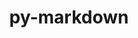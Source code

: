 ---
title: "py-markdown"
layout: cache
categories: [package, develop]
meta: {"compilers": ["none"], "num_specs": 170, "num_specs_by_stack": {"e4s": 34, "hep": 13, "ml-darwin-aarch64-mps": 18, "ml-linux-aarch64-cpu": 52, "ml-linux-aarch64-cuda": 50, "ml-linux-x86_64-cpu": 50, "ml-linux-x86_64-cuda": 50, "ml-linux-x86_64-rocm": 34, "root": 170}, "oss": ["sequoia", "ubuntu22.04", "ubuntu24.04"], "platforms": ["darwin", "linux"], "stacks": ["e4s", "hep", "ml-darwin-aarch64-mps", "ml-linux-aarch64-cpu", "ml-linux-aarch64-cuda", "ml-linux-x86_64-cpu", "ml-linux-x86_64-cuda", "ml-linux-x86_64-rocm", "root"], "targets": ["aarch64", "x86_64_v3"], "versions": ["3.4.1"]}
spec_details: [{"compiler": "none", "hash": "2ej7u6wfxypnosoneyqbhyht6gfpoelg", "os": "ubuntu24.04", "platform": "linux", "size": "-", "stacks": ["ml-linux-aarch64-cpu", "ml-linux-aarch64-cuda", "root"], "target": "aarch64", "variants": ["build_system=python_pip"], "versions": ["3.4.1"]}, {"compiler": "none", "hash": "2ivb657m5gejdaq4bdhk6iewl572nggj", "os": "ubuntu22.04", "platform": "linux", "size": "-", "stacks": ["e4s", "root"], "target": "x86_64_v3", "variants": ["build_system=python_pip"], "versions": ["3.4.1"]}, {"compiler": "none", "hash": "2jlafnngvg4jjnzm3cwcduww4ueklwxw", "os": "ubuntu24.04", "platform": "linux", "size": "-", "stacks": ["ml-linux-aarch64-cpu", "ml-linux-aarch64-cuda", "root"], "target": "aarch64", "variants": ["build_system=python_pip"], "versions": ["3.4.1"]}, {"compiler": "none", "hash": "2lfx6nhzwazzd67vosdqmzqwnkyv2qnx", "os": "ubuntu24.04", "platform": "linux", "size": "-", "stacks": ["ml-linux-x86_64-cpu", "ml-linux-x86_64-cuda", "ml-linux-x86_64-rocm", "root"], "target": "x86_64_v3", "variants": ["build_system=python_pip"], "versions": ["3.4.1"]}, {"compiler": "none", "hash": "2ocipnapan6bnqs7onmchsvugbeb5nee", "os": "ubuntu24.04", "platform": "linux", "size": "-", "stacks": ["ml-linux-aarch64-cpu", "ml-linux-aarch64-cuda", "root"], "target": "aarch64", "variants": ["build_system=python_pip"], "versions": ["3.4.1"]}, {"compiler": "none", "hash": "35q7wprhdi7zf57gzmbscdvaxk6thvhz", "os": "ubuntu24.04", "platform": "linux", "size": "-", "stacks": ["ml-linux-aarch64-cpu", "ml-linux-aarch64-cuda", "root"], "target": "aarch64", "variants": ["build_system=python_pip"], "versions": ["3.4.1"]}, {"compiler": "none", "hash": "37hhwtykcjpu3hb5gqj67vzbm57dvysg", "os": "ubuntu24.04", "platform": "linux", "size": "-", "stacks": ["ml-linux-aarch64-cpu", "ml-linux-aarch64-cuda", "root"], "target": "aarch64", "variants": ["build_system=python_pip"], "versions": ["3.4.1"]}, {"compiler": "none", "hash": "37uyf7emyh5rrf6r27ynrdsvrrsvgc6a", "os": "ubuntu24.04", "platform": "linux", "size": "-", "stacks": ["ml-linux-x86_64-cpu", "ml-linux-x86_64-cuda", "root"], "target": "x86_64_v3", "variants": ["build_system=python_pip"], "versions": ["3.4.1"]}, {"compiler": "none", "hash": "3arcuafb2hugoiceaxbmcpnf6rgq2kp5", "os": "ubuntu24.04", "platform": "linux", "size": "-", "stacks": ["ml-linux-aarch64-cpu", "ml-linux-aarch64-cuda", "root"], "target": "aarch64", "variants": ["build_system=python_pip"], "versions": ["3.4.1"]}, {"compiler": "none", "hash": "3fanblyknjn535jljdqrsorlwvjotluk", "os": "ubuntu24.04", "platform": "linux", "size": "-", "stacks": ["ml-linux-x86_64-cpu", "ml-linux-x86_64-cuda", "root"], "target": "x86_64_v3", "variants": ["build_system=python_pip"], "versions": ["3.4.1"]}, {"compiler": "none", "hash": "4dziz2iyf6lkequlrxbnsknojabwu24v", "os": "ubuntu24.04", "platform": "linux", "size": "-", "stacks": ["ml-linux-x86_64-cpu", "ml-linux-x86_64-cuda", "root"], "target": "x86_64_v3", "variants": ["build_system=python_pip"], "versions": ["3.4.1"]}, {"compiler": "none", "hash": "4kgmgdnmyb4blcu4mywbjh5rfhbu5pre", "os": "sequoia", "platform": "darwin", "size": "-", "stacks": ["ml-darwin-aarch64-mps", "root"], "target": "aarch64", "variants": ["build_system=python_pip"], "versions": ["3.4.1"]}, {"compiler": "none", "hash": "4qdch6dnebktsx6mff5sgpdjxnx7ahhm", "os": "ubuntu24.04", "platform": "linux", "size": "-", "stacks": ["ml-linux-aarch64-cpu", "ml-linux-aarch64-cuda", "root"], "target": "aarch64", "variants": ["build_system=python_pip"], "versions": ["3.4.1"]}, {"compiler": "none", "hash": "4qogrgffrrqaiev5uhvdcjsx7bbnzfvw", "os": "sequoia", "platform": "darwin", "size": "-", "stacks": ["ml-darwin-aarch64-mps", "root"], "target": "aarch64", "variants": ["build_system=python_pip"], "versions": ["3.4.1"]}, {"compiler": "none", "hash": "55bwkchlr66omyafzgafp5rpxoumtyxl", "os": "ubuntu24.04", "platform": "linux", "size": "-", "stacks": ["ml-linux-x86_64-cpu", "ml-linux-x86_64-cuda", "ml-linux-x86_64-rocm", "root"], "target": "x86_64_v3", "variants": ["build_system=python_pip"], "versions": ["3.4.1"]}, {"compiler": "none", "hash": "5alhujkp6rb26erlzgsydvyuwcyn34ud", "os": "ubuntu22.04", "platform": "linux", "size": "-", "stacks": ["e4s", "root"], "target": "x86_64_v3", "variants": ["build_system=python_pip"], "versions": ["3.4.1"]}, {"compiler": "none", "hash": "5cwwq3jr35rl6lvefzeoyzzuycxqbfdr", "os": "ubuntu24.04", "platform": "linux", "size": "-", "stacks": ["ml-linux-x86_64-cpu", "ml-linux-x86_64-cuda", "root"], "target": "x86_64_v3", "variants": ["build_system=python_pip"], "versions": ["3.4.1"]}, {"compiler": "none", "hash": "5wgldgx7k7gmii2a6zz2c4dtpb2jja35", "os": "ubuntu24.04", "platform": "linux", "size": "-", "stacks": ["ml-linux-aarch64-cpu", "ml-linux-aarch64-cuda", "root"], "target": "aarch64", "variants": ["build_system=python_pip"], "versions": ["3.4.1"]}, {"compiler": "none", "hash": "63yxshcokbcdnfbiokbt3hogrtepcynu", "os": "ubuntu24.04", "platform": "linux", "size": "-", "stacks": ["ml-linux-x86_64-rocm", "root"], "target": "x86_64_v3", "variants": ["build_system=python_pip"], "versions": ["3.4.1"]}, {"compiler": "none", "hash": "67tfdvhrqe7ynq7vsiwcbuhn4cylqfpj", "os": "ubuntu22.04", "platform": "linux", "size": "-", "stacks": ["e4s", "root"], "target": "x86_64_v3", "variants": ["build_system=python_pip"], "versions": ["3.4.1"]}, {"compiler": "none", "hash": "6voul6ttsb3wrfsmqmhhfn5wlaicsvh5", "os": "ubuntu24.04", "platform": "linux", "size": "-", "stacks": ["ml-linux-aarch64-cpu", "ml-linux-aarch64-cuda", "root"], "target": "aarch64", "variants": ["build_system=python_pip"], "versions": ["3.4.1"]}, {"compiler": "none", "hash": "6xo5kfsrj442j5wjwxfyb3xyoxif23cw", "os": "ubuntu24.04", "platform": "linux", "size": "-", "stacks": ["ml-linux-x86_64-cpu", "ml-linux-x86_64-cuda", "ml-linux-x86_64-rocm", "root"], "target": "x86_64_v3", "variants": ["build_system=python_pip"], "versions": ["3.4.1"]}, {"compiler": "none", "hash": "6ywsqmuur4umhazsoxst2gpmrder5pgn", "os": "ubuntu22.04", "platform": "linux", "size": "-", "stacks": ["hep", "root"], "target": "x86_64_v3", "variants": ["build_system=python_pip"], "versions": ["3.4.1"]}, {"compiler": "none", "hash": "7gmymj5oixmbabrukg5oviqnocnxp6lr", "os": "ubuntu24.04", "platform": "linux", "size": "-", "stacks": ["ml-linux-aarch64-cpu", "ml-linux-aarch64-cuda", "root"], "target": "aarch64", "variants": ["build_system=python_pip"], "versions": ["3.4.1"]}, {"compiler": "none", "hash": "7oh3zktqxufi7gep2dcp6dy3nyfyy6tr", "os": "ubuntu24.04", "platform": "linux", "size": "-", "stacks": ["ml-linux-x86_64-cpu", "ml-linux-x86_64-cuda", "ml-linux-x86_64-rocm", "root"], "target": "x86_64_v3", "variants": ["build_system=python_pip"], "versions": ["3.4.1"]}, {"compiler": "none", "hash": "a2cfkhu7jh7xkyxtu2mhaiyzi4ldakqu", "os": "ubuntu22.04", "platform": "linux", "size": "-", "stacks": ["e4s", "root"], "target": "x86_64_v3", "variants": ["build_system=python_pip"], "versions": ["3.4.1"]}, {"compiler": "none", "hash": "a36bc3orwrgdqogzrxys4pprhwylvtfx", "os": "ubuntu24.04", "platform": "linux", "size": "-", "stacks": ["ml-linux-x86_64-cpu", "ml-linux-x86_64-cuda", "root"], "target": "x86_64_v3", "variants": ["build_system=python_pip"], "versions": ["3.4.1"]}, {"compiler": "none", "hash": "a4xe3utm3ysc34hugex3twtup24wkvx4", "os": "ubuntu24.04", "platform": "linux", "size": "-", "stacks": ["ml-linux-x86_64-cpu", "ml-linux-x86_64-cuda", "ml-linux-x86_64-rocm", "root"], "target": "x86_64_v3", "variants": ["build_system=python_pip"], "versions": ["3.4.1"]}, {"compiler": "none", "hash": "a66ktu2itgrz2ykfr4i3nd6ms6bbv3ev", "os": "ubuntu22.04", "platform": "linux", "size": "-", "stacks": ["e4s", "root"], "target": "x86_64_v3", "variants": ["build_system=python_pip"], "versions": ["3.4.1"]}, {"compiler": "none", "hash": "a7fdkqzrrgsmxljn4k63kgbdb5bh47ix", "os": "ubuntu24.04", "platform": "linux", "size": "-", "stacks": ["ml-linux-x86_64-cpu", "ml-linux-x86_64-cuda", "ml-linux-x86_64-rocm", "root"], "target": "x86_64_v3", "variants": ["build_system=python_pip"], "versions": ["3.4.1"]}, {"compiler": "none", "hash": "afj5xbfef6r4schutc376vnakl2wci6s", "os": "ubuntu24.04", "platform": "linux", "size": "-", "stacks": ["ml-linux-x86_64-cpu", "ml-linux-x86_64-cuda", "ml-linux-x86_64-rocm", "root"], "target": "x86_64_v3", "variants": ["build_system=python_pip"], "versions": ["3.4.1"]}, {"compiler": "none", "hash": "ag4sgqp46s7yegdixhxdcjjyfut3ttn5", "os": "ubuntu24.04", "platform": "linux", "size": "-", "stacks": ["ml-linux-aarch64-cpu", "ml-linux-aarch64-cuda", "root"], "target": "aarch64", "variants": ["build_system=python_pip"], "versions": ["3.4.1"]}, {"compiler": "none", "hash": "ajhqkzievfqtptckztgsjunjzgo6hub6", "os": "ubuntu24.04", "platform": "linux", "size": "-", "stacks": ["ml-linux-x86_64-cpu", "ml-linux-x86_64-cuda", "ml-linux-x86_64-rocm", "root"], "target": "x86_64_v3", "variants": ["build_system=python_pip"], "versions": ["3.4.1"]}, {"compiler": "none", "hash": "ans44vkmeawytioiuzkgal4apowci6pv", "os": "ubuntu22.04", "platform": "linux", "size": "-", "stacks": ["e4s", "root"], "target": "x86_64_v3", "variants": ["build_system=python_pip"], "versions": ["3.4.1"]}, {"compiler": "none", "hash": "apklpk6oftlzku2bpxnqlxe22retexw4", "os": "ubuntu24.04", "platform": "linux", "size": "-", "stacks": ["ml-linux-x86_64-cpu", "ml-linux-x86_64-cuda", "root"], "target": "x86_64_v3", "variants": ["build_system=python_pip"], "versions": ["3.4.1"]}, {"compiler": "none", "hash": "arjidevhm4hsuna4w6srvgtxgja4vpgi", "os": "ubuntu24.04", "platform": "linux", "size": "-", "stacks": ["ml-linux-aarch64-cpu", "ml-linux-aarch64-cuda", "root"], "target": "aarch64", "variants": ["build_system=python_pip"], "versions": ["3.4.1"]}, {"compiler": "none", "hash": "avavukhdu72wgdugejjshs2xaew7a4ym", "os": "sequoia", "platform": "darwin", "size": "-", "stacks": ["ml-darwin-aarch64-mps", "root"], "target": "aarch64", "variants": ["build_system=python_pip"], "versions": ["3.4.1"]}, {"compiler": "none", "hash": "b4kq47ybbrs2bfehoomcdwdhlkgt7vho", "os": "ubuntu22.04", "platform": "linux", "size": "-", "stacks": ["hep", "root"], "target": "x86_64_v3", "variants": ["build_system=python_pip"], "versions": ["3.4.1"]}, {"compiler": "none", "hash": "baibmrajuul2ia45reuzi2d6j227spac", "os": "ubuntu24.04", "platform": "linux", "size": "-", "stacks": ["ml-linux-x86_64-rocm", "root"], "target": "x86_64_v3", "variants": ["build_system=python_pip"], "versions": ["3.4.1"]}, {"compiler": "none", "hash": "bfhhis45ge7lmsrrju6xmtzbgr653vh2", "os": "ubuntu24.04", "platform": "linux", "size": "-", "stacks": ["ml-linux-x86_64-cpu", "ml-linux-x86_64-cuda", "root"], "target": "x86_64_v3", "variants": ["build_system=python_pip"], "versions": ["3.4.1"]}, {"compiler": "none", "hash": "bmebwemotq5xojohicr5adxmbeeyim3o", "os": "ubuntu24.04", "platform": "linux", "size": "-", "stacks": ["ml-linux-x86_64-cpu", "ml-linux-x86_64-cuda", "ml-linux-x86_64-rocm", "root"], "target": "x86_64_v3", "variants": ["build_system=python_pip"], "versions": ["3.4.1"]}, {"compiler": "none", "hash": "bpghgca3nclrmdyi7pyxiyuuidmjfrx7", "os": "sequoia", "platform": "darwin", "size": "-", "stacks": ["ml-darwin-aarch64-mps", "root"], "target": "aarch64", "variants": ["build_system=python_pip"], "versions": ["3.4.1"]}, {"compiler": "none", "hash": "brv6d6coopiojbui54dbscdyvae6ui3o", "os": "ubuntu24.04", "platform": "linux", "size": "-", "stacks": ["ml-linux-aarch64-cpu", "ml-linux-aarch64-cuda", "root"], "target": "aarch64", "variants": ["build_system=python_pip"], "versions": ["3.4.1"]}, {"compiler": "none", "hash": "bvjrkpju7mjctxxmbiqt2jqr5t2czqzk", "os": "ubuntu24.04", "platform": "linux", "size": "-", "stacks": ["ml-linux-x86_64-rocm", "root"], "target": "x86_64_v3", "variants": ["build_system=python_pip"], "versions": ["3.4.1"]}, {"compiler": "none", "hash": "by2r7wavx7hwrxode2sgtiychsa7chbs", "os": "ubuntu24.04", "platform": "linux", "size": "-", "stacks": ["ml-linux-x86_64-cpu", "ml-linux-x86_64-cuda", "ml-linux-x86_64-rocm", "root"], "target": "x86_64_v3", "variants": ["build_system=python_pip"], "versions": ["3.4.1"]}, {"compiler": "none", "hash": "byibcgrhov2kb64uvndrsphftic5d2bi", "os": "ubuntu24.04", "platform": "linux", "size": "-", "stacks": ["ml-linux-x86_64-cpu", "ml-linux-x86_64-cuda", "ml-linux-x86_64-rocm", "root"], "target": "x86_64_v3", "variants": ["build_system=python_pip"], "versions": ["3.4.1"]}, {"compiler": "none", "hash": "c55thpkvqpdodna772dhyhq7jcp4jwf5", "os": "ubuntu24.04", "platform": "linux", "size": "-", "stacks": ["ml-linux-aarch64-cpu", "ml-linux-aarch64-cuda", "root"], "target": "aarch64", "variants": ["build_system=python_pip"], "versions": ["3.4.1"]}, {"compiler": "none", "hash": "c6rz625nobynvxucqbq5cbnfyzz33efs", "os": "ubuntu22.04", "platform": "linux", "size": "-", "stacks": ["e4s", "root"], "target": "x86_64_v3", "variants": ["build_system=python_pip"], "versions": ["3.4.1"]}, {"compiler": "none", "hash": "cqczbiloruk5f27wk5lvsab7jbkhpzds", "os": "ubuntu24.04", "platform": "linux", "size": "-", "stacks": ["ml-linux-x86_64-cpu", "ml-linux-x86_64-cuda", "root"], "target": "x86_64_v3", "variants": ["build_system=python_pip"], "versions": ["3.4.1"]}, {"compiler": "none", "hash": "ct2oipoxh74ryqyrelujgfwmtpyldmzf", "os": "ubuntu24.04", "platform": "linux", "size": "-", "stacks": ["ml-linux-x86_64-cpu", "ml-linux-x86_64-cuda", "ml-linux-x86_64-rocm", "root"], "target": "x86_64_v3", "variants": ["build_system=python_pip"], "versions": ["3.4.1"]}, {"compiler": "none", "hash": "ctfg25bmack7mljq5ezj5tt5gybjcgbn", "os": "sequoia", "platform": "darwin", "size": "-", "stacks": ["ml-darwin-aarch64-mps", "root"], "target": "aarch64", "variants": ["build_system=python_pip"], "versions": ["3.4.1"]}, {"compiler": "none", "hash": "ctfpdyxtsixcdgyyky6m4ldn74wxjrgb", "os": "ubuntu24.04", "platform": "linux", "size": "-", "stacks": ["ml-linux-x86_64-cpu", "ml-linux-x86_64-cuda", "ml-linux-x86_64-rocm", "root"], "target": "x86_64_v3", "variants": ["build_system=python_pip"], "versions": ["3.4.1"]}, {"compiler": "none", "hash": "dfdjoswxiaruidud533wacs53edxk2qh", "os": "ubuntu24.04", "platform": "linux", "size": "-", "stacks": ["ml-linux-x86_64-cpu", "ml-linux-x86_64-cuda", "root"], "target": "x86_64_v3", "variants": ["build_system=python_pip"], "versions": ["3.4.1"]}, {"compiler": "none", "hash": "dp7ga6vcgn6n7ykh5qibeieblcvcrwtv", "os": "ubuntu22.04", "platform": "linux", "size": "-", "stacks": ["e4s", "root"], "target": "x86_64_v3", "variants": ["build_system=python_pip"], "versions": ["3.4.1"]}, {"compiler": "none", "hash": "dqrfursplcm76puo375ubuoi2dyh2ywu", "os": "ubuntu22.04", "platform": "linux", "size": "-", "stacks": ["hep", "root"], "target": "x86_64_v3", "variants": ["build_system=python_pip"], "versions": ["3.4.1"]}, {"compiler": "none", "hash": "drymx3pg5cgljr7dxr2umkrodydy2vq3", "os": "ubuntu24.04", "platform": "linux", "size": "-", "stacks": ["ml-linux-x86_64-cpu", "ml-linux-x86_64-cuda", "ml-linux-x86_64-rocm", "root"], "target": "x86_64_v3", "variants": ["build_system=python_pip"], "versions": ["3.4.1"]}, {"compiler": "none", "hash": "e6bm5b6cfehhzxfzylw3bubdlcjf4tbs", "os": "ubuntu22.04", "platform": "linux", "size": "-", "stacks": ["e4s", "root"], "target": "x86_64_v3", "variants": ["build_system=python_pip"], "versions": ["3.4.1"]}, {"compiler": "none", "hash": "efsgt2ldugegtkbvlnrl7ngzngz2lvj6", "os": "ubuntu24.04", "platform": "linux", "size": "-", "stacks": ["ml-linux-x86_64-cpu", "ml-linux-x86_64-cuda", "ml-linux-x86_64-rocm", "root"], "target": "x86_64_v3", "variants": ["build_system=python_pip"], "versions": ["3.4.1"]}, {"compiler": "none", "hash": "ep3mketkjpz4q6o3et2mjso2b6dln42l", "os": "ubuntu22.04", "platform": "linux", "size": "-", "stacks": ["e4s", "root"], "target": "x86_64_v3", "variants": ["build_system=python_pip"], "versions": ["3.4.1"]}, {"compiler": "none", "hash": "etpdrcigvaeh3rbo5ji6qyopsnz5cjce", "os": "ubuntu24.04", "platform": "linux", "size": "-", "stacks": ["ml-linux-aarch64-cpu", "ml-linux-aarch64-cuda", "root"], "target": "aarch64", "variants": ["build_system=python_pip"], "versions": ["3.4.1"]}, {"compiler": "none", "hash": "ettvp26nwt65fylym2drf4ttw5lfhuy5", "os": "ubuntu24.04", "platform": "linux", "size": "-", "stacks": ["ml-linux-aarch64-cpu", "ml-linux-aarch64-cuda", "root"], "target": "aarch64", "variants": ["build_system=python_pip"], "versions": ["3.4.1"]}, {"compiler": "none", "hash": "evmolbrdq6ks5qyq7o7palw4iwprqf3z", "os": "ubuntu24.04", "platform": "linux", "size": "-", "stacks": ["ml-linux-x86_64-cpu", "ml-linux-x86_64-cuda", "ml-linux-x86_64-rocm", "root"], "target": "x86_64_v3", "variants": ["build_system=python_pip"], "versions": ["3.4.1"]}, {"compiler": "none", "hash": "f7icytkarypugyfhv3phcpfqzwio5d34", "os": "sequoia", "platform": "darwin", "size": "-", "stacks": ["ml-darwin-aarch64-mps", "root"], "target": "aarch64", "variants": ["build_system=python_pip"], "versions": ["3.4.1"]}, {"compiler": "none", "hash": "femhuphbqiagqzqphrkm7mpwbfv7wp4o", "os": "ubuntu24.04", "platform": "linux", "size": "-", "stacks": ["ml-linux-aarch64-cpu", "ml-linux-aarch64-cuda", "root"], "target": "aarch64", "variants": ["build_system=python_pip"], "versions": ["3.4.1"]}, {"compiler": "none", "hash": "ffcbha5z233gpd7zr27kmaona7x7fdu6", "os": "ubuntu24.04", "platform": "linux", "size": "-", "stacks": ["ml-linux-x86_64-cpu", "ml-linux-x86_64-cuda", "ml-linux-x86_64-rocm", "root"], "target": "x86_64_v3", "variants": ["build_system=python_pip"], "versions": ["3.4.1"]}, {"compiler": "none", "hash": "g4tf7plwe7ujfyfigwmp4th2dzq62c7g", "os": "ubuntu22.04", "platform": "linux", "size": "-", "stacks": ["e4s", "root"], "target": "x86_64_v3", "variants": ["build_system=python_pip"], "versions": ["3.4.1"]}, {"compiler": "none", "hash": "gdrmg4c7dkv2rxosyypx7qynn3sn3yfs", "os": "ubuntu24.04", "platform": "linux", "size": "-", "stacks": ["ml-linux-aarch64-cpu", "root"], "target": "aarch64", "variants": ["build_system=python_pip"], "versions": ["3.4.1"]}, {"compiler": "none", "hash": "gho4xmsrcjq72tph67lo23qtr5bodvyy", "os": "ubuntu22.04", "platform": "linux", "size": "-", "stacks": ["hep", "root"], "target": "x86_64_v3", "variants": ["build_system=python_pip"], "versions": ["3.4.1"]}, {"compiler": "none", "hash": "goqtv66u45a75lnbndcffxllkrztvbbh", "os": "ubuntu22.04", "platform": "linux", "size": "-", "stacks": ["e4s", "root"], "target": "x86_64_v3", "variants": ["build_system=python_pip"], "versions": ["3.4.1"]}, {"compiler": "none", "hash": "gu2pvlpxws4zgvfhlhbhrfxq6xqyezb4", "os": "ubuntu24.04", "platform": "linux", "size": "-", "stacks": ["ml-linux-aarch64-cpu", "ml-linux-aarch64-cuda", "root"], "target": "aarch64", "variants": ["build_system=python_pip"], "versions": ["3.4.1"]}, {"compiler": "none", "hash": "gwcnzou3mlzmp6jveqrcihrlh35dliyv", "os": "ubuntu24.04", "platform": "linux", "size": "-", "stacks": ["ml-linux-aarch64-cpu", "ml-linux-aarch64-cuda", "root"], "target": "aarch64", "variants": ["build_system=python_pip"], "versions": ["3.4.1"]}, {"compiler": "none", "hash": "hjvxvzp2vj6m3pbzuxu73tdrdam4x5zj", "os": "ubuntu22.04", "platform": "linux", "size": "-", "stacks": ["hep", "root"], "target": "x86_64_v3", "variants": ["build_system=python_pip"], "versions": ["3.4.1"]}, {"compiler": "none", "hash": "hmd5k2e3i4zi6a6scnjso754hx2bwx4p", "os": "ubuntu24.04", "platform": "linux", "size": "-", "stacks": ["ml-linux-x86_64-cpu", "ml-linux-x86_64-cuda", "root"], "target": "x86_64_v3", "variants": ["build_system=python_pip"], "versions": ["3.4.1"]}, {"compiler": "none", "hash": "hqd5lu5thfgdtjzeqmzk3tliolovannh", "os": "ubuntu22.04", "platform": "linux", "size": "-", "stacks": ["hep", "root"], "target": "x86_64_v3", "variants": ["build_system=python_pip"], "versions": ["3.4.1"]}, {"compiler": "none", "hash": "hvmcxequpkbz3jbe3x2ucpw654xd3dl4", "os": "ubuntu22.04", "platform": "linux", "size": "-", "stacks": ["hep", "root"], "target": "x86_64_v3", "variants": ["build_system=python_pip"], "versions": ["3.4.1"]}, {"compiler": "none", "hash": "hy6fo6axvs5ctenlpthj6vbs34x3nyen", "os": "ubuntu22.04", "platform": "linux", "size": "-", "stacks": ["hep", "root"], "target": "x86_64_v3", "variants": ["build_system=python_pip"], "versions": ["3.4.1"]}, {"compiler": "none", "hash": "i7bdeabhm7matlaszhv2unojurkgfpxm", "os": "ubuntu24.04", "platform": "linux", "size": "-", "stacks": ["ml-linux-aarch64-cpu", "ml-linux-aarch64-cuda", "root"], "target": "aarch64", "variants": ["build_system=python_pip"], "versions": ["3.4.1"]}, {"compiler": "none", "hash": "icu6cecvfmrvorfijhg2cjbxigqkiezn", "os": "ubuntu24.04", "platform": "linux", "size": "-", "stacks": ["ml-linux-x86_64-cpu", "ml-linux-x86_64-cuda", "ml-linux-x86_64-rocm", "root"], "target": "x86_64_v3", "variants": ["build_system=python_pip"], "versions": ["3.4.1"]}, {"compiler": "none", "hash": "iond3dtqjurxjemffmxqrtgvv4bclrfi", "os": "ubuntu24.04", "platform": "linux", "size": "-", "stacks": ["ml-linux-aarch64-cpu", "ml-linux-aarch64-cuda", "root"], "target": "aarch64", "variants": ["build_system=python_pip"], "versions": ["3.4.1"]}, {"compiler": "none", "hash": "is6zyvcc73ozdazxj4ug7v6ahinnarfr", "os": "ubuntu24.04", "platform": "linux", "size": "-", "stacks": ["ml-linux-aarch64-cpu", "ml-linux-aarch64-cuda", "root"], "target": "aarch64", "variants": ["build_system=python_pip"], "versions": ["3.4.1"]}, {"compiler": "none", "hash": "itnplbdy56i33jmdyfavwzinrvvkpewb", "os": "ubuntu24.04", "platform": "linux", "size": "-", "stacks": ["ml-linux-aarch64-cpu", "ml-linux-aarch64-cuda", "root"], "target": "aarch64", "variants": ["build_system=python_pip"], "versions": ["3.4.1"]}, {"compiler": "none", "hash": "j7pmsn6y3f5j2k2pwf7lcqkga6p72jau", "os": "ubuntu24.04", "platform": "linux", "size": "-", "stacks": ["ml-linux-aarch64-cpu", "ml-linux-aarch64-cuda", "root"], "target": "aarch64", "variants": ["build_system=python_pip"], "versions": ["3.4.1"]}, {"compiler": "none", "hash": "jdjv6j6byjstjaak66x43ag5ujghnldr", "os": "sequoia", "platform": "darwin", "size": "-", "stacks": ["ml-darwin-aarch64-mps", "root"], "target": "aarch64", "variants": ["build_system=python_pip"], "versions": ["3.4.1"]}, {"compiler": "none", "hash": "jricklsxcpyhfdcr3z7xxj75bwtphpxk", "os": "ubuntu24.04", "platform": "linux", "size": "-", "stacks": ["ml-linux-x86_64-cpu", "ml-linux-x86_64-cuda", "ml-linux-x86_64-rocm", "root"], "target": "x86_64_v3", "variants": ["build_system=python_pip"], "versions": ["3.4.1"]}, {"compiler": "none", "hash": "jvpoxyhzg675ce6jz3yuxxggvjsgqu4g", "os": "ubuntu24.04", "platform": "linux", "size": "-", "stacks": ["ml-linux-x86_64-cpu", "ml-linux-x86_64-cuda", "ml-linux-x86_64-rocm", "root"], "target": "x86_64_v3", "variants": ["build_system=python_pip"], "versions": ["3.4.1"]}, {"compiler": "none", "hash": "kpyb5es3xh5a5s774lt5kpfah32o722t", "os": "ubuntu24.04", "platform": "linux", "size": "-", "stacks": ["ml-linux-aarch64-cpu", "ml-linux-aarch64-cuda", "root"], "target": "aarch64", "variants": ["build_system=python_pip"], "versions": ["3.4.1"]}, {"compiler": "none", "hash": "kvhv3fdzcncll56t5rtjble2xlb2qnte", "os": "ubuntu22.04", "platform": "linux", "size": "-", "stacks": ["e4s", "root"], "target": "x86_64_v3", "variants": ["build_system=python_pip"], "versions": ["3.4.1"]}, {"compiler": "none", "hash": "kwnpazczqvfiq5cqsruaoe4aqfywotvv", "os": "sequoia", "platform": "darwin", "size": "-", "stacks": ["ml-darwin-aarch64-mps", "root"], "target": "aarch64", "variants": ["build_system=python_pip"], "versions": ["3.4.1"]}, {"compiler": "none", "hash": "kzvun2to7sxsfnk7wzp4rjtpl7yy6tq4", "os": "ubuntu24.04", "platform": "linux", "size": "-", "stacks": ["ml-linux-aarch64-cpu", "ml-linux-aarch64-cuda", "root"], "target": "aarch64", "variants": ["build_system=python_pip"], "versions": ["3.4.1"]}, {"compiler": "none", "hash": "l6rxmj7jyws55xjn6n2i4hkckmxxv55w", "os": "ubuntu24.04", "platform": "linux", "size": "-", "stacks": ["ml-linux-aarch64-cpu", "ml-linux-aarch64-cuda", "root"], "target": "aarch64", "variants": ["build_system=python_pip"], "versions": ["3.4.1"]}, {"compiler": "none", "hash": "lc6tyrh5dna5jokipj3rmyzrattcss64", "os": "sequoia", "platform": "darwin", "size": "-", "stacks": ["ml-darwin-aarch64-mps", "root"], "target": "aarch64", "variants": ["build_system=python_pip"], "versions": ["3.4.1"]}, {"compiler": "none", "hash": "lhb6hjzezsjg5wyg6qjjago6one3w2rf", "os": "sequoia", "platform": "darwin", "size": "-", "stacks": ["ml-darwin-aarch64-mps", "root"], "target": "aarch64", "variants": ["build_system=python_pip"], "versions": ["3.4.1"]}, {"compiler": "none", "hash": "lmlvr7edniconax5jyivsqtawmb4kdc6", "os": "ubuntu24.04", "platform": "linux", "size": "-", "stacks": ["ml-linux-aarch64-cpu", "ml-linux-aarch64-cuda", "root"], "target": "aarch64", "variants": ["build_system=python_pip"], "versions": ["3.4.1"]}, {"compiler": "none", "hash": "lojgvrjv6frxpf5wth32wadh6jvuhrtn", "os": "ubuntu24.04", "platform": "linux", "size": "-", "stacks": ["ml-linux-aarch64-cpu", "ml-linux-aarch64-cuda", "root"], "target": "aarch64", "variants": ["build_system=python_pip"], "versions": ["3.4.1"]}, {"compiler": "none", "hash": "lph4iyfc6pxslwj73m3igtydk2urgxia", "os": "ubuntu22.04", "platform": "linux", "size": "-", "stacks": ["e4s", "root"], "target": "x86_64_v3", "variants": ["build_system=python_pip"], "versions": ["3.4.1"]}, {"compiler": "none", "hash": "m4bq63lf5qdb7mtkhp7o5ibtlhhtsxk4", "os": "ubuntu24.04", "platform": "linux", "size": "-", "stacks": ["ml-linux-x86_64-cpu", "ml-linux-x86_64-cuda", "root"], "target": "x86_64_v3", "variants": ["build_system=python_pip"], "versions": ["3.4.1"]}, {"compiler": "none", "hash": "m4jlz6hcdni25ecvytkv24aa6caij6bl", "os": "ubuntu22.04", "platform": "linux", "size": "-", "stacks": ["hep", "root"], "target": "x86_64_v3", "variants": ["build_system=python_pip"], "versions": ["3.4.1"]}, {"compiler": "none", "hash": "m4jqyamvnpahrc4r6tgj7looah72tswz", "os": "ubuntu24.04", "platform": "linux", "size": "-", "stacks": ["ml-linux-aarch64-cpu", "ml-linux-aarch64-cuda", "root"], "target": "aarch64", "variants": ["build_system=python_pip"], "versions": ["3.4.1"]}, {"compiler": "none", "hash": "m6ra3trebb3pxero65fsz44oaofigfa4", "os": "ubuntu24.04", "platform": "linux", "size": "-", "stacks": ["ml-linux-aarch64-cpu", "ml-linux-aarch64-cuda", "root"], "target": "aarch64", "variants": ["build_system=python_pip"], "versions": ["3.4.1"]}, {"compiler": "none", "hash": "mdvgpl4xvajs65krtcr4ulm2ekqc35t5", "os": "ubuntu22.04", "platform": "linux", "size": "-", "stacks": ["e4s", "root"], "target": "x86_64_v3", "variants": ["build_system=python_pip"], "versions": ["3.4.1"]}, {"compiler": "none", "hash": "mfruocpicnziondhpvwkyddrpefniwy4", "os": "ubuntu22.04", "platform": "linux", "size": "-", "stacks": ["e4s", "root"], "target": "x86_64_v3", "variants": ["build_system=python_pip"], "versions": ["3.4.1"]}, {"compiler": "none", "hash": "mgknku6ikiwrnma5rifuxfjltpo7wcjr", "os": "ubuntu22.04", "platform": "linux", "size": "-", "stacks": ["e4s", "root"], "target": "x86_64_v3", "variants": ["build_system=python_pip"], "versions": ["3.4.1"]}, {"compiler": "none", "hash": "mijhntytoyvjcw3miippqwhdj53ja4ed", "os": "ubuntu24.04", "platform": "linux", "size": "-", "stacks": ["ml-linux-x86_64-cpu", "ml-linux-x86_64-cuda", "ml-linux-x86_64-rocm", "root"], "target": "x86_64_v3", "variants": ["build_system=python_pip"], "versions": ["3.4.1"]}, {"compiler": "none", "hash": "mqikkbidri5tfz22i2qeqx4ngnpw6vt3", "os": "ubuntu22.04", "platform": "linux", "size": "-", "stacks": ["e4s", "root"], "target": "x86_64_v3", "variants": ["build_system=python_pip"], "versions": ["3.4.1"]}, {"compiler": "none", "hash": "mtaqx4bc3esqgyix5vllbeeb5ia6cmo3", "os": "ubuntu24.04", "platform": "linux", "size": "-", "stacks": ["ml-linux-aarch64-cpu", "ml-linux-aarch64-cuda", "root"], "target": "aarch64", "variants": ["build_system=python_pip"], "versions": ["3.4.1"]}, {"compiler": "none", "hash": "mvuhn6hjn7mz5ldzc6ftzpqnmieexw26", "os": "sequoia", "platform": "darwin", "size": "-", "stacks": ["ml-darwin-aarch64-mps", "root"], "target": "aarch64", "variants": ["build_system=python_pip"], "versions": ["3.4.1"]}, {"compiler": "none", "hash": "mwvqhdzvbtfj5wwrkpfdwqypa3sz7vvn", "os": "ubuntu24.04", "platform": "linux", "size": "-", "stacks": ["ml-linux-x86_64-cpu", "ml-linux-x86_64-cuda", "root"], "target": "x86_64_v3", "variants": ["build_system=python_pip"], "versions": ["3.4.1"]}, {"compiler": "none", "hash": "myutmi6zvxs2jkvzrokvtpokn4nac5xd", "os": "ubuntu22.04", "platform": "linux", "size": "-", "stacks": ["e4s", "root"], "target": "x86_64_v3", "variants": ["build_system=python_pip"], "versions": ["3.4.1"]}, {"compiler": "none", "hash": "n57dkkq63r2vypkvlqmiqlq7d477lzo6", "os": "ubuntu22.04", "platform": "linux", "size": "-", "stacks": ["e4s", "root"], "target": "x86_64_v3", "variants": ["build_system=python_pip"], "versions": ["3.4.1"]}, {"compiler": "none", "hash": "nhmiqo7aftd6bfbcmif6hbqqwn4ibfwq", "os": "sequoia", "platform": "darwin", "size": "-", "stacks": ["ml-darwin-aarch64-mps", "root"], "target": "aarch64", "variants": ["build_system=python_pip"], "versions": ["3.4.1"]}, {"compiler": "none", "hash": "nkstxqw2gdjfmyybttexacuv4kwsdvks", "os": "sequoia", "platform": "darwin", "size": "-", "stacks": ["ml-darwin-aarch64-mps", "root"], "target": "aarch64", "variants": ["build_system=python_pip"], "versions": ["3.4.1"]}, {"compiler": "none", "hash": "nwm3g6ntzz5lanzbdkk7o3gkz53gletk", "os": "ubuntu22.04", "platform": "linux", "size": "-", "stacks": ["e4s", "root"], "target": "x86_64_v3", "variants": ["build_system=python_pip"], "versions": ["3.4.1"]}, {"compiler": "none", "hash": "nxxsrsd5cragtnbl2chz3grw75ozx4lk", "os": "ubuntu24.04", "platform": "linux", "size": "-", "stacks": ["ml-linux-aarch64-cpu", "ml-linux-aarch64-cuda", "root"], "target": "aarch64", "variants": ["build_system=python_pip"], "versions": ["3.4.1"]}, {"compiler": "none", "hash": "o2lt5d54iquzaxzxvqu56gcfjffqhdb4", "os": "ubuntu24.04", "platform": "linux", "size": "-", "stacks": ["ml-linux-aarch64-cpu", "ml-linux-aarch64-cuda", "root"], "target": "aarch64", "variants": ["build_system=python_pip"], "versions": ["3.4.1"]}, {"compiler": "none", "hash": "obis4adwdbawptharkehvyswa4tt62v6", "os": "ubuntu24.04", "platform": "linux", "size": "-", "stacks": ["ml-linux-x86_64-cpu", "ml-linux-x86_64-cuda", "ml-linux-x86_64-rocm", "root"], "target": "x86_64_v3", "variants": ["build_system=python_pip"], "versions": ["3.4.1"]}, {"compiler": "none", "hash": "offgqc6toxzph3h66q7xscvdx2cwhhdw", "os": "ubuntu22.04", "platform": "linux", "size": "-", "stacks": ["hep", "root"], "target": "x86_64_v3", "variants": ["build_system=python_pip"], "versions": ["3.4.1"]}, {"compiler": "none", "hash": "oxvujgzezmgy6zyu5om6hnnu6vq3wthc", "os": "ubuntu24.04", "platform": "linux", "size": "-", "stacks": ["ml-linux-x86_64-cpu", "ml-linux-x86_64-cuda", "root"], "target": "x86_64_v3", "variants": ["build_system=python_pip"], "versions": ["3.4.1"]}, {"compiler": "none", "hash": "pf5ebfv7tyzpyzf2elhcmgo2hwjfzknm", "os": "ubuntu22.04", "platform": "linux", "size": "-", "stacks": ["e4s", "root"], "target": "x86_64_v3", "variants": ["build_system=python_pip"], "versions": ["3.4.1"]}, {"compiler": "none", "hash": "prhxynelkpuh3lnthmmr2baioe2niifq", "os": "ubuntu22.04", "platform": "linux", "size": "-", "stacks": ["e4s", "root"], "target": "x86_64_v3", "variants": ["build_system=python_pip"], "versions": ["3.4.1"]}, {"compiler": "none", "hash": "q4if3cn54ampcnchuipsvzcwxzww6b3v", "os": "ubuntu24.04", "platform": "linux", "size": "-", "stacks": ["ml-linux-aarch64-cpu", "ml-linux-aarch64-cuda", "root"], "target": "aarch64", "variants": ["build_system=python_pip"], "versions": ["3.4.1"]}, {"compiler": "none", "hash": "q7su5ng2mdiwgopaqkantcmacusib6nc", "os": "ubuntu22.04", "platform": "linux", "size": "-", "stacks": ["hep", "root"], "target": "x86_64_v3", "variants": ["build_system=python_pip"], "versions": ["3.4.1"]}, {"compiler": "none", "hash": "qj67h4uzmyoxwnrj4umssjhqzfoinazx", "os": "ubuntu22.04", "platform": "linux", "size": "-", "stacks": ["e4s", "root"], "target": "x86_64_v3", "variants": ["build_system=python_pip"], "versions": ["3.4.1"]}, {"compiler": "none", "hash": "qk4dfkjikrds64yhyqbguxxpycri6uhe", "os": "ubuntu22.04", "platform": "linux", "size": "-", "stacks": ["e4s", "root"], "target": "x86_64_v3", "variants": ["build_system=python_pip"], "versions": ["3.4.1"]}, {"compiler": "none", "hash": "qoyr734vr7k3yp5gjjedhsuayp5dijj5", "os": "ubuntu24.04", "platform": "linux", "size": "-", "stacks": ["ml-linux-aarch64-cpu", "ml-linux-aarch64-cuda", "root"], "target": "aarch64", "variants": ["build_system=python_pip"], "versions": ["3.4.1"]}, {"compiler": "none", "hash": "qrpcjtgvopae2fmg5qmo7hnchcclp6sh", "os": "ubuntu24.04", "platform": "linux", "size": "-", "stacks": ["ml-linux-x86_64-cpu", "ml-linux-x86_64-cuda", "ml-linux-x86_64-rocm", "root"], "target": "x86_64_v3", "variants": ["build_system=python_pip"], "versions": ["3.4.1"]}, {"compiler": "none", "hash": "qyzdkkjbs5r3f2ydrsbvytlceshkdzco", "os": "ubuntu24.04", "platform": "linux", "size": "-", "stacks": ["ml-linux-aarch64-cpu", "ml-linux-aarch64-cuda", "root"], "target": "aarch64", "variants": ["build_system=python_pip"], "versions": ["3.4.1"]}, {"compiler": "none", "hash": "r6q7cqy7ngfosg4hwfkutmaltet6ezsf", "os": "ubuntu24.04", "platform": "linux", "size": "-", "stacks": ["ml-linux-aarch64-cpu", "ml-linux-aarch64-cuda", "root"], "target": "aarch64", "variants": ["build_system=python_pip"], "versions": ["3.4.1"]}, {"compiler": "none", "hash": "rnffu35h4dmwn4iwps66e22755sbpvsi", "os": "ubuntu22.04", "platform": "linux", "size": "-", "stacks": ["e4s", "root"], "target": "x86_64_v3", "variants": ["build_system=python_pip"], "versions": ["3.4.1"]}, {"compiler": "none", "hash": "rubcu7czxld5jt5cxkaonhecavaoppao", "os": "ubuntu22.04", "platform": "linux", "size": "-", "stacks": ["e4s", "root"], "target": "x86_64_v3", "variants": ["build_system=python_pip"], "versions": ["3.4.1"]}, {"compiler": "none", "hash": "s7fpi4bphpecphutofokicnz2iw34njn", "os": "ubuntu24.04", "platform": "linux", "size": "-", "stacks": ["ml-linux-aarch64-cpu", "ml-linux-aarch64-cuda", "root"], "target": "aarch64", "variants": ["build_system=python_pip"], "versions": ["3.4.1"]}, {"compiler": "none", "hash": "scruwtwbzms2bjxdxp2ndpy6vhgzkaa6", "os": "sequoia", "platform": "darwin", "size": "-", "stacks": ["ml-darwin-aarch64-mps", "root"], "target": "aarch64", "variants": ["build_system=python_pip"], "versions": ["3.4.1"]}, {"compiler": "none", "hash": "spquq34ubf6adcdkmtmeapha3xcg7g4g", "os": "ubuntu22.04", "platform": "linux", "size": "-", "stacks": ["e4s", "root"], "target": "x86_64_v3", "variants": ["build_system=python_pip"], "versions": ["3.4.1"]}, {"compiler": "none", "hash": "ssw444yut5paecwzgivbwaez4uyxaxwx", "os": "ubuntu24.04", "platform": "linux", "size": "-", "stacks": ["ml-linux-x86_64-cpu", "ml-linux-x86_64-cuda", "root"], "target": "x86_64_v3", "variants": ["build_system=python_pip"], "versions": ["3.4.1"]}, {"compiler": "none", "hash": "swv6xzfce7uqevsh5p67x26qvli47ae6", "os": "ubuntu24.04", "platform": "linux", "size": "-", "stacks": ["ml-linux-x86_64-cpu", "ml-linux-x86_64-cuda", "root"], "target": "x86_64_v3", "variants": ["build_system=python_pip"], "versions": ["3.4.1"]}, {"compiler": "none", "hash": "swy42m4izz7haazr2tfxd4oj6ubace6l", "os": "ubuntu24.04", "platform": "linux", "size": "-", "stacks": ["ml-linux-aarch64-cpu", "ml-linux-aarch64-cuda", "root"], "target": "aarch64", "variants": ["build_system=python_pip"], "versions": ["3.4.1"]}, {"compiler": "none", "hash": "tcf7eo3npxyfpqbac4xg5b5vgzvrmgk4", "os": "ubuntu24.04", "platform": "linux", "size": "-", "stacks": ["ml-linux-aarch64-cpu", "ml-linux-aarch64-cuda", "root"], "target": "aarch64", "variants": ["build_system=python_pip"], "versions": ["3.4.1"]}, {"compiler": "none", "hash": "tdq5kz4ufedaq3sb3moxo5lvdajkhko5", "os": "ubuntu24.04", "platform": "linux", "size": "-", "stacks": ["ml-linux-x86_64-cpu", "ml-linux-x86_64-cuda", "root"], "target": "x86_64_v3", "variants": ["build_system=python_pip"], "versions": ["3.4.1"]}, {"compiler": "none", "hash": "tedragq27gj4whmfpcdvdlc5nfv5322f", "os": "ubuntu24.04", "platform": "linux", "size": "-", "stacks": ["ml-linux-x86_64-cpu", "ml-linux-x86_64-cuda", "ml-linux-x86_64-rocm", "root"], "target": "x86_64_v3", "variants": ["build_system=python_pip"], "versions": ["3.4.1"]}, {"compiler": "none", "hash": "till36ackew3e45jyzyzejlx2ccnwlgl", "os": "ubuntu24.04", "platform": "linux", "size": "-", "stacks": ["ml-linux-aarch64-cpu", "ml-linux-aarch64-cuda", "root"], "target": "aarch64", "variants": ["build_system=python_pip"], "versions": ["3.4.1"]}, {"compiler": "none", "hash": "tkm3zmomy7pqfongoxiiexdw3ge3vb5i", "os": "ubuntu24.04", "platform": "linux", "size": "-", "stacks": ["ml-linux-aarch64-cpu", "ml-linux-aarch64-cuda", "root"], "target": "aarch64", "variants": ["build_system=python_pip"], "versions": ["3.4.1"]}, {"compiler": "none", "hash": "uczp4f6optizixovvtfsgtdv4tsvjlad", "os": "ubuntu24.04", "platform": "linux", "size": "-", "stacks": ["ml-linux-x86_64-cpu", "ml-linux-x86_64-cuda", "ml-linux-x86_64-rocm", "root"], "target": "x86_64_v3", "variants": ["build_system=python_pip"], "versions": ["3.4.1"]}, {"compiler": "none", "hash": "ujg2rpaiso6mwuhb7cq5wwg7ja7fa3rr", "os": "ubuntu24.04", "platform": "linux", "size": "-", "stacks": ["ml-linux-aarch64-cpu", "ml-linux-aarch64-cuda", "root"], "target": "aarch64", "variants": ["build_system=python_pip"], "versions": ["3.4.1"]}, {"compiler": "none", "hash": "uvav23d27dkujzst3psnij4gch533rht", "os": "ubuntu22.04", "platform": "linux", "size": "-", "stacks": ["e4s", "root"], "target": "x86_64_v3", "variants": ["build_system=python_pip"], "versions": ["3.4.1"]}, {"compiler": "none", "hash": "uyk3fn5wvki5amsouy2a3htazpfh2rny", "os": "ubuntu22.04", "platform": "linux", "size": "-", "stacks": ["e4s", "root"], "target": "x86_64_v3", "variants": ["build_system=python_pip"], "versions": ["3.4.1"]}, {"compiler": "none", "hash": "vcbasuicajbtgv2upoh35d5a72rjv2zw", "os": "ubuntu24.04", "platform": "linux", "size": "-", "stacks": ["ml-linux-x86_64-cpu", "ml-linux-x86_64-cuda", "ml-linux-x86_64-rocm", "root"], "target": "x86_64_v3", "variants": ["build_system=python_pip"], "versions": ["3.4.1"]}, {"compiler": "none", "hash": "vkjb7zsmlqvwkonphqxy4keqlknepgwz", "os": "ubuntu24.04", "platform": "linux", "size": "-", "stacks": ["ml-linux-x86_64-cpu", "ml-linux-x86_64-cuda", "ml-linux-x86_64-rocm", "root"], "target": "x86_64_v3", "variants": ["build_system=python_pip"], "versions": ["3.4.1"]}, {"compiler": "none", "hash": "vmxqkcm3vmqcl5o5kocy5y6b7dllf45c", "os": "ubuntu24.04", "platform": "linux", "size": "-", "stacks": ["ml-linux-aarch64-cpu", "root"], "target": "aarch64", "variants": ["build_system=python_pip"], "versions": ["3.4.1"]}, {"compiler": "none", "hash": "vsmcof7tstj5lrwvv2fxsojsk26t4tqm", "os": "ubuntu24.04", "platform": "linux", "size": "-", "stacks": ["ml-linux-aarch64-cpu", "ml-linux-aarch64-cuda", "root"], "target": "aarch64", "variants": ["build_system=python_pip"], "versions": ["3.4.1"]}, {"compiler": "none", "hash": "vssgajerojsq2wpkza2poaojufim4hid", "os": "ubuntu24.04", "platform": "linux", "size": "-", "stacks": ["ml-linux-x86_64-cpu", "ml-linux-x86_64-cuda", "ml-linux-x86_64-rocm", "root"], "target": "x86_64_v3", "variants": ["build_system=python_pip"], "versions": ["3.4.1"]}, {"compiler": "none", "hash": "vxplebd4ofqqsha7ncpupcgq3puzx26f", "os": "ubuntu24.04", "platform": "linux", "size": "-", "stacks": ["ml-linux-x86_64-cpu", "ml-linux-x86_64-cuda", "root"], "target": "x86_64_v3", "variants": ["build_system=python_pip"], "versions": ["3.4.1"]}, {"compiler": "none", "hash": "w2d27imadbwe7kai6lmqocnn2vmvyqjz", "os": "ubuntu22.04", "platform": "linux", "size": "-", "stacks": ["e4s", "root"], "target": "x86_64_v3", "variants": ["build_system=python_pip"], "versions": ["3.4.1"]}, {"compiler": "none", "hash": "wgyuc53ueeyogfv45sjwghvwn7s5cmn3", "os": "sequoia", "platform": "darwin", "size": "-", "stacks": ["ml-darwin-aarch64-mps", "root"], "target": "aarch64", "variants": ["build_system=python_pip"], "versions": ["3.4.1"]}, {"compiler": "none", "hash": "wjwqojcsw5an6cszfwlp5kpddjrqh3un", "os": "ubuntu24.04", "platform": "linux", "size": "-", "stacks": ["ml-linux-aarch64-cpu", "ml-linux-aarch64-cuda", "root"], "target": "aarch64", "variants": ["build_system=python_pip"], "versions": ["3.4.1"]}, {"compiler": "none", "hash": "wo4mw4ao4h7qun5pkt3tr5q2iuepnuvk", "os": "ubuntu22.04", "platform": "linux", "size": "-", "stacks": ["e4s", "root"], "target": "x86_64_v3", "variants": ["build_system=python_pip"], "versions": ["3.4.1"]}, {"compiler": "none", "hash": "wooxlw7okgqp55ortknsid3ogtegrhgs", "os": "ubuntu24.04", "platform": "linux", "size": "-", "stacks": ["ml-linux-aarch64-cpu", "ml-linux-aarch64-cuda", "root"], "target": "aarch64", "variants": ["build_system=python_pip"], "versions": ["3.4.1"]}, {"compiler": "none", "hash": "wsdiat2ggxfsdhcvewdpszpdkq6gz2e6", "os": "ubuntu24.04", "platform": "linux", "size": "-", "stacks": ["ml-linux-aarch64-cpu", "ml-linux-aarch64-cuda", "root"], "target": "aarch64", "variants": ["build_system=python_pip"], "versions": ["3.4.1"]}, {"compiler": "none", "hash": "xbgjbbvse5wgfzahhf5agiyevurquf3e", "os": "ubuntu24.04", "platform": "linux", "size": "-", "stacks": ["ml-linux-x86_64-cpu", "ml-linux-x86_64-cuda", "root"], "target": "x86_64_v3", "variants": ["build_system=python_pip"], "versions": ["3.4.1"]}, {"compiler": "none", "hash": "xkluuwdql4662pqqjuiorfjdv3h7l3ul", "os": "ubuntu22.04", "platform": "linux", "size": "-", "stacks": ["e4s", "root"], "target": "x86_64_v3", "variants": ["build_system=python_pip"], "versions": ["3.4.1"]}, {"compiler": "none", "hash": "xmevcbjsgk2zzcpgwqr3xdwyzk2jd2wl", "os": "ubuntu24.04", "platform": "linux", "size": "-", "stacks": ["ml-linux-x86_64-cpu", "ml-linux-x86_64-cuda", "ml-linux-x86_64-rocm", "root"], "target": "x86_64_v3", "variants": ["build_system=python_pip"], "versions": ["3.4.1"]}, {"compiler": "none", "hash": "xn3r4t2vr7rt2p55rzxvr3uqyegzaknk", "os": "sequoia", "platform": "darwin", "size": "-", "stacks": ["ml-darwin-aarch64-mps", "root"], "target": "aarch64", "variants": ["build_system=python_pip"], "versions": ["3.4.1"]}, {"compiler": "none", "hash": "y35q6m4ufvdopnqoekj4x3ahwbvgs4as", "os": "ubuntu22.04", "platform": "linux", "size": "-", "stacks": ["hep", "root"], "target": "x86_64_v3", "variants": ["build_system=python_pip"], "versions": ["3.4.1"]}, {"compiler": "none", "hash": "y3klitujyeueb2waatzlzvlwezw5hy2x", "os": "ubuntu24.04", "platform": "linux", "size": "-", "stacks": ["ml-linux-x86_64-cpu", "ml-linux-x86_64-cuda", "root"], "target": "x86_64_v3", "variants": ["build_system=python_pip"], "versions": ["3.4.1"]}, {"compiler": "none", "hash": "y554fbocsyssnad4zdktuu6b3yc3it6s", "os": "sequoia", "platform": "darwin", "size": "-", "stacks": ["ml-darwin-aarch64-mps", "root"], "target": "aarch64", "variants": ["build_system=python_pip"], "versions": ["3.4.1"]}, {"compiler": "none", "hash": "y7y3y5gfll7nzfcdafqpks7m7ptfhgwk", "os": "ubuntu24.04", "platform": "linux", "size": "-", "stacks": ["ml-linux-aarch64-cpu", "ml-linux-aarch64-cuda", "root"], "target": "aarch64", "variants": ["build_system=python_pip"], "versions": ["3.4.1"]}, {"compiler": "none", "hash": "yomm3rlicgg3cnl64f7wsjecxjqi4y3d", "os": "ubuntu24.04", "platform": "linux", "size": "-", "stacks": ["ml-linux-aarch64-cpu", "ml-linux-aarch64-cuda", "root"], "target": "aarch64", "variants": ["build_system=python_pip"], "versions": ["3.4.1"]}, {"compiler": "none", "hash": "yspuuziypv6nohfdgipc4qpm6pmjf2g2", "os": "ubuntu24.04", "platform": "linux", "size": "-", "stacks": ["ml-linux-x86_64-cpu", "ml-linux-x86_64-cuda", "ml-linux-x86_64-rocm", "root"], "target": "x86_64_v3", "variants": ["build_system=python_pip"], "versions": ["3.4.1"]}, {"compiler": "none", "hash": "z6dq7s2pvkrmwbntuwifvrnxr5k7hqnn", "os": "ubuntu22.04", "platform": "linux", "size": "-", "stacks": ["hep", "root"], "target": "x86_64_v3", "variants": ["build_system=python_pip"], "versions": ["3.4.1"]}, {"compiler": "none", "hash": "znpv72ff4siynbjbud4dfitr5ek2c7xb", "os": "ubuntu22.04", "platform": "linux", "size": "-", "stacks": ["e4s", "root"], "target": "x86_64_v3", "variants": ["build_system=python_pip"], "versions": ["3.4.1"]}, {"compiler": "none", "hash": "zt5yamcs45rybvkgr75p3qx7atq6nrgj", "os": "sequoia", "platform": "darwin", "size": "-", "stacks": ["ml-darwin-aarch64-mps", "root"], "target": "aarch64", "variants": ["build_system=python_pip"], "versions": ["3.4.1"]}, {"compiler": "none", "hash": "zxkmovvbzejfc4h4r6ph4rqt5xoaazwh", "os": "ubuntu24.04", "platform": "linux", "size": "-", "stacks": ["ml-linux-x86_64-cpu", "ml-linux-x86_64-cuda", "ml-linux-x86_64-rocm", "root"], "target": "x86_64_v3", "variants": ["build_system=python_pip"], "versions": ["3.4.1"]}]
---
